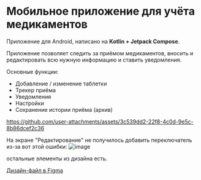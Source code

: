 # Мобильное приложение для учёта медикаментов
Приложение для Android, написано на **Kotlin + Jetpack Compose**.

Приложение позволяет следить за приёмом медикаментов, вносить и редактировать всю нужную информацию и ставить уведомления.

Основные функции:
- Добавление / изменение таблетки
- Трекер приёма
- Уведомления 
- Настройки
- Сохранение истории приёма (архив)


https://github.com/user-attachments/assets/3c539dd2-22f8-4c0d-9e5c-8b86dcef2c36


На экране "Редактирование" не получилось добавить переключатель из-за вот этой ошибки:
![image](https://github.com/user-attachments/assets/088be464-096b-428a-9f80-053c89af3df7)

остальные элементы из дизайна есть.

[Дизайн-файл в Figma](https://www.figma.com/design/3vCJHiA318ZRdxq4sJMTEg/%D0%9C%D0%B0%D0%BA%D0%B5%D1%82%D1%8B%2C-%D1%83%D1%87%D1%91%D1%82-%D1%82%D0%B0%D0%B1%D0%BB%D0%B5%D1%82%D0%BE%D0%BA?node-id=0-1&t=ZFjY2TpUBKc01mDt-1)
